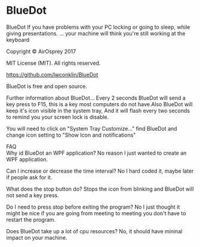# BlueDot
BlueDot If you have problems with your PC locking or going to sleep, while giving presentations. ... your machine will think you're still working at the keyboard

Copyright © AirOsprey 2017 
	

MIT License (MIT). All rights reserved. 
	
https://github.com/lwconklin/BlueDot 

BlueDot is free and open source. 

Further information about BlueDot... Every 2 seconds BlueDot will send a key press to F15, this is a key most computers do not have.Also BlueDot will keep it's icon visible in the system tray, And it will flash every two seconds to remind you your screen lock is disable.

You will need to click on \"System Tray Customize...\" find BlueDot and change icon setting to \"Show Icon and notifications\"


FAQ 	
Why id BlueDot an WPF application?
No reason I just wanted to create an WPF application.
 	
Can I increase or decrease the time interval?
No I hard coded it, maybe later if people ask for it.
 	
What does the stop button do?
Stops the icon from blinking and BlueDot will not send a key press.
 	
Do I need to press stop before exiting the program?
No I just thought it might be nice if you are going from meeting to meeting you don't have to restart the program.
 	
Does BlueDot take up a lot of cpu resources?
No, it should have mininal impact on your machine.
